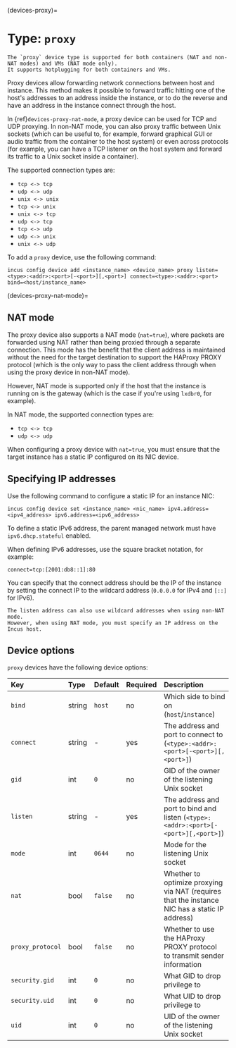 (devices-proxy)=
# Type: `proxy`

```{note}
The `proxy` device type is supported for both containers (NAT and non-NAT modes) and VMs (NAT mode only).
It supports hotplugging for both containers and VMs.
```

Proxy devices allow forwarding network connections between host and instance.
This method makes it possible to forward traffic hitting one of the host's addresses to an address inside the instance, or to do the reverse and have an address in the instance connect through the host.

In {ref}`devices-proxy-nat-mode`, a proxy device can be used for TCP and UDP proxying.
In non-NAT mode, you can also proxy traffic between Unix sockets (which can be useful to, for example, forward graphical GUI or audio traffic from the container to the host system) or even across protocols (for example, you can have a TCP listener on the host system and forward its traffic to a Unix socket inside a container).

The supported connection types are:

- `tcp <-> tcp`
- `udp <-> udp`
- `unix <-> unix`
- `tcp <-> unix`
- `unix <-> tcp`
- `udp <-> tcp`
- `tcp <-> udp`
- `udp <-> unix`
- `unix <-> udp`

To add a `proxy` device, use the following command:

    incus config device add <instance_name> <device_name> proxy listen=<type>:<addr>:<port>[-<port>][,<port>] connect=<type>:<addr>:<port> bind=<host/instance_name>

(devices-proxy-nat-mode)=
## NAT mode

The proxy device also supports a NAT mode (`nat=true`), where packets are forwarded using NAT rather than being proxied through a separate connection.
This mode has the benefit that the client address is maintained without the need for the target destination to support the HAProxy PROXY protocol (which is the only way to pass the client address through when using the proxy device in non-NAT mode).

However, NAT mode is supported only if the host that the instance is running on is the gateway (which is the case if you're using `lxdbr0`, for example).

In NAT mode, the supported connection types are:

- `tcp <-> tcp`
- `udp <-> udp`

When configuring a proxy device with `nat=true`, you must ensure that the target instance has a static IP configured on its NIC device.

## Specifying IP addresses

Use the following command to configure a static IP for an instance NIC:

    incus config device set <instance_name> <nic_name> ipv4.address=<ipv4_address> ipv6.address=<ipv6_address>

To define a static IPv6 address, the parent managed network must have `ipv6.dhcp.stateful` enabled.

When defining IPv6 addresses, use the square bracket notation, for example:

    connect=tcp:[2001:db8::1]:80

You can specify that the connect address should be the IP of the instance by setting the connect IP to the wildcard address (`0.0.0.0` for IPv4 and `[::]` for IPv6).

```{note}
The listen address can also use wildcard addresses when using non-NAT mode.
However, when using NAT mode, you must specify an IP address on the Incus host.
```

## Device options

`proxy` devices have the following device options:

Key             | Type      | Default       | Required  | Description
:--             | :--       | :--           | :--       | :--
`bind`          | string    | `host`        | no        | Which side to bind on (`host`/`instance`)
`connect`       | string    | -             | yes       | The address and port to connect to (`<type>:<addr>:<port>[-<port>][,<port>]`)
`gid`           | int       | `0`           | no        | GID of the owner of the listening Unix socket
`listen`        | string    | -             | yes       | The address and port to bind and listen (`<type>:<addr>:<port>[-<port>][,<port>]`)
`mode`          | int       | `0644`        | no        | Mode for the listening Unix socket
`nat`           | bool      | `false`       | no        | Whether to optimize proxying via NAT (requires that the instance NIC has a static IP address)
`proxy_protocol`| bool      | `false`       | no        | Whether to use the HAProxy PROXY protocol to transmit sender information
`security.gid`  | int       | `0`           | no        | What GID to drop privilege to
`security.uid`  | int       | `0`           | no        | What UID to drop privilege to
`uid`           | int       | `0`           | no        | UID of the owner of the listening Unix socket
